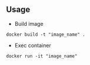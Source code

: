 ## Usage
- Build image
```
docker build -t "image_name" .
```
- Exec container
```
docker run -it "image_name"
```
